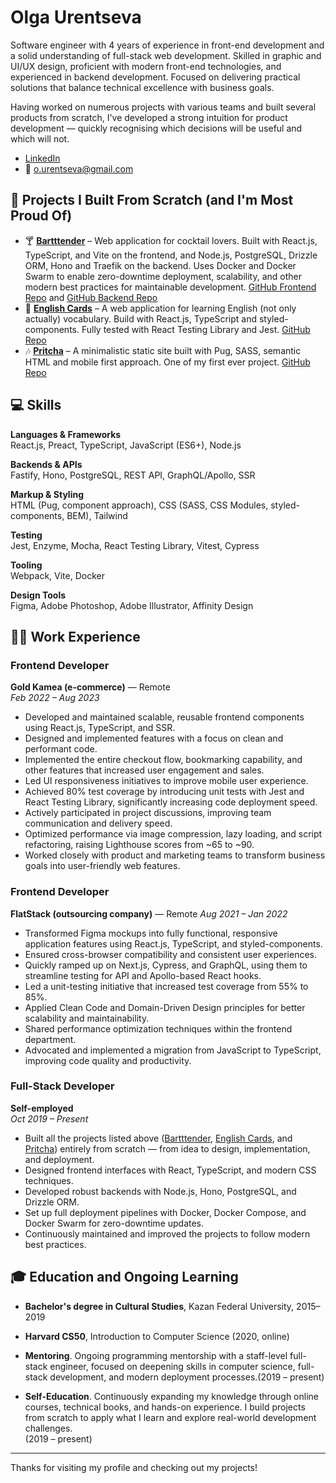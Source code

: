 # Olga Urentseva

Software engineer with 4 years of experience in front-end development and a solid understanding of full-stack web development. Skilled in graphic and UI/UX design, proficient with modern front-end technologies, and experienced in backend development. Focused on delivering practical solutions that balance technical excellence with business goals.

Having worked on numerous projects with various teams and built several products from scratch, I've developed a strong intuition for product development — quickly recognising which decisions will be useful and which will not.

- [LinkedIn](https://www.linkedin.com/in/olga-urentseva/)
- 📧 o.urentseva@gmail.com

## 🚀 Projects I Built From Scratch (and I'm Most Proud Of)

- 🍸 [**Bartttender**](https://bartttender.com/) – Web application for cocktail lovers. Built with React.js, TypeScript, and Vite on the frontend, and Node.js, PostgreSQL, Drizzle ORM, Hono and Traefik on the backend. Uses Docker and Docker Swarm to enable zero-downtime deployment, scalability, and other modern best practices for maintainable development.
  [GitHub Frontend Repo](https://github.com/olga-urentseva/bartender) and [GitHub Backend Repo](https://github.com/olga-urentseva/cocktails-backend-postgres)
- 📖 [**English Cards**](https://english-cards.netlify.app/) – A web application for learning English (not only actually) vocabulary. Build with React.js, TypeScript and styled-components. Fully tested with React Testing Library and Jest. 
  [GitHub Repo](https://github.com/olga-urentseva/english-cards)
- 🎶 [**Pritcha**](https://pritcha.info/) – A minimalistic static site built with Pug, SASS, semantic HTML and mobile first approach. One of my first ever project. 
  [GitHub Repo](https://github.com/olga-urentseva/pritcha)

## 💻 Skills

**Languages & Frameworks**  
React.js, Preact, TypeScript, JavaScript (ES6+), Node.js

**Backends & APIs**  
Fastify, Hono, PostgreSQL, REST API, GraphQL/Apollo, SSR

**Markup & Styling**  
HTML (Pug, component approach), CSS (SASS, CSS Modules, styled-components, BEM), Tailwind

**Testing**  
Jest, Enzyme, Mocha, React Testing Library, Vitest, Cypress

**Tooling**  
Webpack, Vite, Docker

**Design Tools**  
Figma, Adobe Photoshop, Adobe Illustrator, Affinity Design

## 👩‍💻 Work Experience

### Frontend Developer
**Gold Kamea (e-commerce)** — Remote  
*Feb 2022 – Aug 2023*  
- Developed and maintained scalable, reusable frontend components using React.js, TypeScript, and SSR.  
- Designed and implemented features with a focus on clean and performant code.  
- Implemented the entire checkout flow, bookmarking capability, and other features that increased user engagement and sales.  
- Led UI responsiveness initiatives to improve mobile user experience.  
- Achieved 80% test coverage by introducing unit tests with Jest and React Testing Library, significantly increasing code deployment speed.  
- Actively participated in project discussions, improving team communication and delivery speed.  
- Optimized performance via image compression, lazy loading, and script refactoring, raising Lighthouse scores from ~65 to ~90.  
- Worked closely with product and marketing teams to transform business goals into user-friendly web features.

### Frontend Developer
**FlatStack (outsourcing company)** — Remote
*Aug 2021 – Jan 2022*  
- Transformed Figma mockups into fully functional, responsive application features using React.js, TypeScript, and styled-components.  
- Ensured cross-browser compatibility and consistent user experiences.  
- Quickly ramped up on Next.js, Cypress, and GraphQL, using them to streamline testing for API and Apollo-based React hooks.  
- Led a unit-testing initiative that increased test coverage from 55% to 85%.  
- Applied Clean Code and Domain-Driven Design principles for better scalability and maintainability.  
- Shared performance optimization techniques within the frontend department.  
- Advocated and implemented a migration from JavaScript to TypeScript, improving code quality and productivity.
 
### Full-Stack Developer
**Self-employed**  
*Oct 2019 – Present*  
- Built all the projects listed above ([Bartttender](https://bartttender.com/), [English Cards](https://english-cards.netlify.app/), and [Pritcha](https://pritcha.info/)) entirely from scratch — from idea to design, implementation, and deployment.  
- Designed frontend interfaces with React, TypeScript, and modern CSS techniques.  
- Developed robust backends with Node.js, Hono, PostgreSQL, and Drizzle ORM.  
- Set up full deployment pipelines with Docker, Docker Compose, and Docker Swarm for zero-downtime updates.  
- Continuously maintained and improved the projects to follow modern best practices.

## 🎓 Education and Ongoing Learning

- **Bachelor's degree in Cultural Studies**, Kazan Federal University, 2015–2019  
- **Harvard CS50**, Introduction to Computer Science (2020, online)
  
- **Mentoring**. Ongoing programming mentorship with a staff-level full-stack engineer, focused on deepening skills in computer science, full-stack development, and modern deployment processes.(2019 – present)
- **Self-Education**. Continuously expanding my knowledge through online courses, technical books, and hands-on experience. I build projects from scratch to apply what I learn and explore real-world development challenges.  
(2019 – present)

---

Thanks for visiting my profile and checking out my projects!
